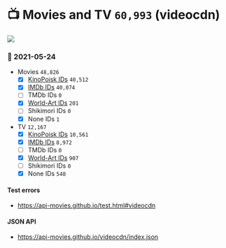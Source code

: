 # :tv: Movies and TV `60,993` (videocdn)

<a href="https://API-Movies.github.io"><img src="https://API-Movies.github.io/banner.png?cache"></a>

### :date: 2021-05-24
- Movies `48,826`
  - [x] <a href="https://API-Movies.github.io/videocdn/movie_kinopoisk_ids.json">KinoPoisk IDs</a> `40,512`
  - [x] <a href="https://API-Movies.github.io/videocdn/movie_imdb_ids.json">IMDb IDs</a> `40,074`
  - [ ] TMDb IDs `0`
  - [x] <a href="https://API-Movies.github.io/videocdn/movie_world_art_ids.json">World-Art IDs</a> `201`
  - [ ] Shikimori IDs `0`
  - [x] None IDs `1`
- TV `12,167`
  - [x] <a href="https://API-Movies.github.io/videocdn/tv_kinopoisk_ids.json">KinoPoisk IDs</a> `10,561`
  - [x] <a href="https://API-Movies.github.io/videocdn/tv_imdb_ids.json">IMDb IDs</a> `8,972`
  - [ ] TMDb IDs `0`
  - [x] <a href="https://API-Movies.github.io/videocdn/tv_world_art_ids.json">World-Art IDs</a> `907`
  - [ ] Shikimori IDs `0`
  - [x] None IDs `548`
#### Test errors
- <a href='https://api-movies.github.io/test.html#videocdn'>https://api-movies.github.io/test.html#videocdn</a>
#### JSON API
- <a href='https://api-movies.github.io/videocdn/index.json'>https://api-movies.github.io/videocdn/index.json</a>
